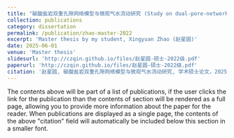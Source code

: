```yaml
---
title: "碳酸盐岩双重孔隙网络模型与微观气水流动研究 (Study on dual-pore-network model and microscopic gas-water flow in carbonate rocks)"
collection: publications
category: dissertation
permalink: /publication/zhao-master-2022
excerpt: 'Master thesis by my student, Xingyuan Zhao (赵星圆)'
date: 2025-06-01
venue: 'Master thesis'
slidesurl: 'http://czqin.github.io/files/赵星圆-硕士-2022级.pdf'
paperurl: 'http://czqin.github.io/files/赵星圆-硕士-2022级.pdf'
citation: '赵星圆, 碳酸盐岩双重孔隙网络模型与微观气水流动研究, 学术硕士论文，2025，重庆大学.'
---
```


The contents above will be part of a list of publications, if the user clicks the link for the publication than the contents of section will be rendered as a full page, allowing you to provide more information about the paper for the reader. When publications are displayed as a single page, the contents of the above "citation" field will automatically be included below this section in a smaller font.
